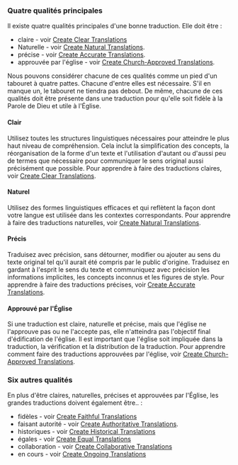 ### Quatre qualités principales

Il existe quatre qualités principales d'une bonne traduction. Elle doit être :

* claire - voir [Create Clear Translations](../guidelines-clear/01.md)
* Naturelle - voir [Create Natural Translations](../guidelines-natural/01.md).
* précise - voir [Create Accurate Translations](../guidelines-accurate/01.md).
* approuvée par l'église - voir [Create Church-Approved Translations](../guidelines-church-approved/01.md).

Nous pouvons considérer chacune de ces qualités comme un pied d'un tabouret à quatre pattes. Chacune d'entre elles est nécessaire. S'il en manque un, le tabouret ne tiendra pas debout. De même, chacune de ces qualités doit être présente dans une traduction pour qu'elle soit fidèle à la Parole de Dieu et utile à l'Église.

#### Clair

Utilisez toutes les structures linguistiques nécessaires pour atteindre le plus haut niveau de compréhension. Cela inclut la simplification des concepts, la réorganisation de la forme d'un texte et l'utilisation d'autant ou d'aussi peu de termes que nécessaire pour communiquer le sens original aussi précisément que possible. Pour apprendre à faire des traductions claires, voir [Create Clear Translations](../guidelines-clear/01.md).

#### Naturel

Utilisez des formes linguistiques efficaces et qui reflètent la façon dont votre langue est utilisée dans les contextes correspondants. Pour apprendre à faire des traductions naturelles, voir [Create Natural Translations](../guidelines-natural/01.md).

#### Précis

Traduisez avec précision, sans détourner, modifier ou ajouter au sens du texte original tel qu'il aurait été compris par le public d'origine. Traduisez en gardant à l'esprit le sens du texte et communiquez avec précision les informations implicites, les concepts inconnus et les figures de style. Pour apprendre à faire des traductions précises, voir [Create Accurate Translations](../guidelines-accurate/01.md).

#### Approuvé par l'Église

Si une traduction est claire, naturelle et précise, mais que l'église ne l'approuve pas ou ne l'accepte pas, elle n'atteindra pas l'objectif final d'édification de l'église. Il est important que l'église soit impliquée dans la traduction, la vérification et la distribution de la traduction. Pour apprendre comment faire des traductions approuvées par l'église, voir [Create Church-Approved Translations](../guidelines-church-approved/01.md).

### Six autres qualités

En plus d'être claires, naturelles, précises et approuvées par l'Église, les grandes traductions doivent également être.. :

* fidèles - voir [Create Faithful Translations](../guidelines-faithful/01.md)
* faisant autorité - voir [Create Authoritative Translations](../guidelines-authoritative/01.md).
* historiques - voir [Create Historical Translations](../guidelines-historical/01.md)
* égales - voir [Create Equal Translations](../guidelines-equal/01.md)
* collaboration - voir [Create Collaborative Translations](../guidelines-collaborative/01.md)
* en cours - voir [Create Ongoing Translations](../guidelines-ongoing/01.md)

